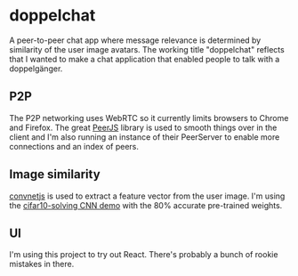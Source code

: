 doppelchat
==========

A peer-to-peer chat app where message relevance is determined
by similarity of the user image avatars. The working title
"doppelchat" reflects that I wanted to make a chat application
that enabled people to talk with a doppelgänger.

P2P
---
The P2P networking uses WebRTC so it currently limits browsers
to Chrome and Firefox. The great [PeerJS](http://peerjs.com/)
library is used to smooth things over in the client and I'm
also running an instance of their PeerServer to enable more
connections and an index of peers.

Image similarity
----------------
[convnetjs](https://github.com/karpathy/convnetjs) is used to
extract a feature vector from the user image. I'm using the
[cifar10-solving CNN demo](http://cs.stanford.edu/people/karpathy/convnetjs/demo/cifar10.html)
with the 80% accurate pre-trained weights.

UI
--
I'm using this project to try out React. There's probably a
bunch of rookie mistakes in there.
